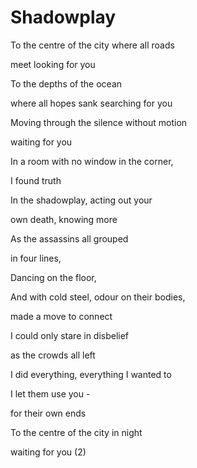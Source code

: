 # Shadowplay

To the centre of the city where all roads

meet looking for you

To the depths of the ocean

where all hopes sank searching for you

Moving through the silence without motion

waiting for you

In a room with no window in the corner,

I found truth



In the shadowplay, acting out your

own death, knowing more

As the assassins all grouped

in four lines,

Dancing on the floor,

And with cold steel, odour on their bodies,

made a move to connect

I could only stare in disbelief

as the crowds all left



I did everything, everything I wanted to

I let them use you -

for their own ends

To the centre of the city in night

waiting for you (2)







